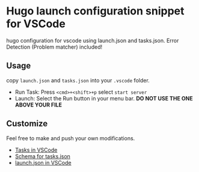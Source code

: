 # Hugo launch configuration snippet for VSCode
hugo configuration for vscode using launch.json and tasks.json. Error Detection (Problem matcher) included!

## Usage
copy `launch.json` and `tasks.json` into your `.vscode` folder. 

- Run Task: Press `<cmd>+<shift>+p` select `start server`
- Launch: Select the Run button in your menu bar. **DO NOT USE THE ONE ABOVE YOUR FILE**

## Customize
Feel free to make and push your own modifications. 
- [Tasks in VSCode](https://code.visualstudio.com/docs/editor/tasks)
- [Schema for tasks.json](https://code.visualstudio.com/docs/editor/tasks-appendix)
- [launch.json in VSCode](https://code.visualstudio.com/docs/editor/debugging#_launch-configurations)
